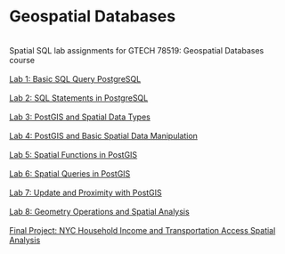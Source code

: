 # Geospatial Databases
 <br> Spatial SQL lab assignments for GTECH 78519: Geospatial Databases course <br>
 <br> [Lab 1: Basic SQL Query PostgreSQL](/labs/lab_01.md) </br>
 <br> [Lab 2: SQL Statements in PostgreSQL](/labs/lab_02.md) </br>
 <br> [Lab 3: PostGIS and Spatial Data Types](/labs/lab_03.md) </br>
 <br> [Lab 4: PostGIS and Basic Spatial Data Manipulation](/labs/lab_04.md) </br>
 <br> [Lab 5: Spatial Functions in PostGIS](/labs/lab_05.md) </br>
 <br> [Lab 6: Spatial Queries in PostGIS](/labs/lab_06.md) </br>
 <br> [Lab 7: Update and Proximity with PostGIS](/labs/lab_07.md) </br>
 <br> [Lab 8: Geometry Operations and Spatial Analysis](/labs/lab_08.md) </br>
 <br> [Final Project: NYC Household Income and Transportation Access Spatial Analysis](/final/final.md)